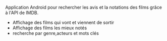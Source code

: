 Application Android pour rechercher les avis et la notations des films grâce à l'API de IMDB.
 - Affichage des films qui vont et viennent de sortir 
 - Affichage des films les mieux notés
 - recherche par genre,acteurs et mots clés
